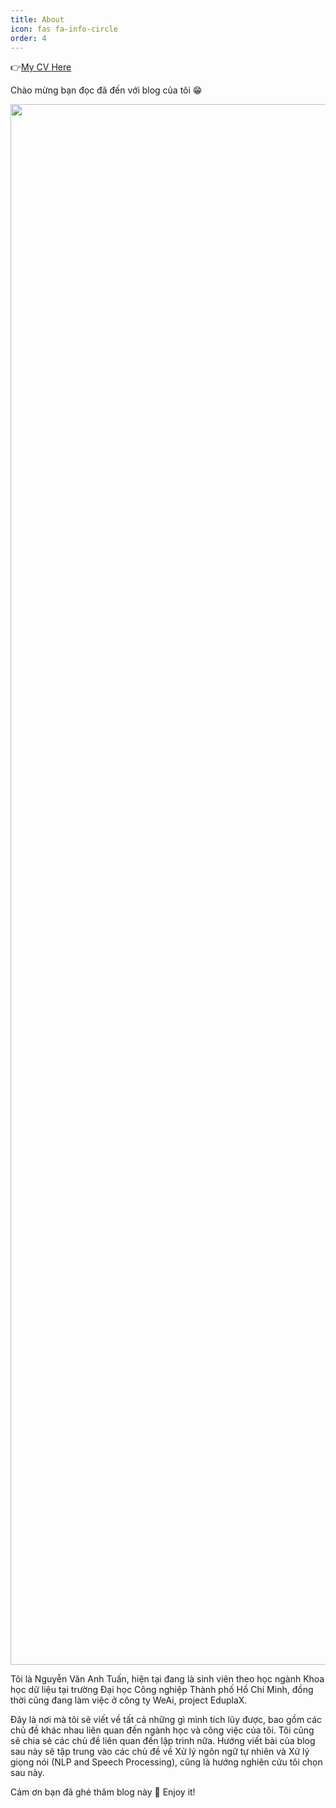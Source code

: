```yaml
---
title: About
icon: fas fa-info-circle
order: 4
---
```


👉[My CV Here](https://github.com/tuanio/tuanio/blob/main/NguyenVanAnhTuan_CV.pdf) 

Chào mừng bạn đọc đã đến với blog của tôi 😁

<img src="https://deforani.sirv.com/Images/tuanio.github.io/avatar/full.jpg" width="1884" height="2497" alt="" />

Tôi là Nguyễn Văn Anh Tuấn, hiện tại đang là sinh viên theo học ngành Khoa học dữ liệu tại trường Đại học Công nghiệp Thành phố Hồ Chí Minh, đồng thời cũng đang làm việc ở công ty WeAi, project EduplaX.

Đây là nơi mà tôi sẽ viết về tất cả những gì mình tích lũy được, bao gồm các chủ đề khác nhau liên quan đến ngành học và công việc của tôi. Tôi cũng sẽ chia sẻ các chủ đề liên quan đến lập trình nữa. Hướng viết bài của blog sau này sẽ tập trung vào các chủ đề về Xử lý ngôn ngữ tự nhiên và Xử lý giọng nói (NLP and Speech Processing), cũng là hướng nghiên cứu tôi chọn sau này.

Cảm ơn bạn đã ghé thăm blog này 🥰 Enjoy it!
